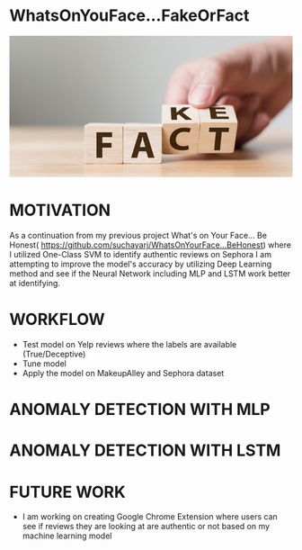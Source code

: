# WhatsOnYouFace...FakeOrFact

 <p align="center">
    <img src="img/Fake.png">
    </p>

# MOTIVATION

As a continuation from my previous project What's on Your Face... Be Honest( https://github.com/suchayarj/WhatsOnYourFace...BeHonest) where I utilized One-Class SVM to identify authentic reviews on Sephora
I am attempting to improve the model's accuracy by utilizing Deep Learning method and see if the Neural Network including MLP and LSTM work better at identifying.

# WORKFLOW
- Test model on Yelp reviews where the labels are available (True/Deceptive)
- Tune model
- Apply the model on MakeupAlley and Sephora dataset

# ANOMALY DETECTION WITH MLP


# ANOMALY DETECTION WITH LSTM

# FUTURE WORK
- I am working on creating Google Chrome Extension where users can see if reviews they are looking at are authentic or not based on my machine learning model